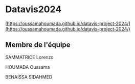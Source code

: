 # Datavis2024

[https://oussamahoumada.github.io/datavis-project-2024/](https://oussamahoumada.github.io/datavis-project-2024/)

## Membre de l'équipe
SAMMATRICE Lorenzo

HOUMADA Oussama

BENAISSA SIDAHMED
